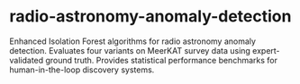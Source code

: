 # radio-astronomy-anomaly-detection
Enhanced Isolation Forest algorithms for radio astronomy anomaly detection. Evaluates four variants on MeerKAT survey data using expert-validated ground truth. Provides statistical performance benchmarks for human-in-the-loop discovery systems.
